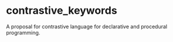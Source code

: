 # contrastive_keywords
A proposal for contrastive language for declarative and procedural programming.
